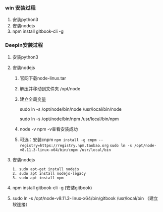 ### win 安装过程
1. 安装python3
2. 安装nodejs
3. npm install gitbook-cli -g



### Deepin安装过程

1. 安装python3

2. 安装nodejs

   1. 官网下载node-linux.tar

   2. 解压并移动到文件夹 /opt/node

   3. 建立全局变量

      sudo ln -s /opt/node/bin/node /usr/local/bin/node

      sudo ln -s /opt/node/bin/npm /usr/local/bin/npm

   4. node -v    npm -v查看安装成功

   5. 可选：安装cnpm   `npm install -g cnpm --registry=https://registry.npm.taobao.org`
     `sudo ln -s /opt/node-v8.11.3-linux-x64/bin/cnpm /usr/local/bin`

3. 安装nodejs

   ```
   1. sudo apt-get install nodejs
   2. sudo apt install nodejs-legacy
   3. sudo apt install npm

   ```

4. npm install gitbook-cli -g    (安装gitbook)

5. sudo ln -s /opt/node-v8.11.3-linux-x64/bin/gitbook  /usr/local/bin   （建立软连接）

